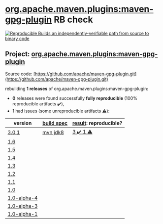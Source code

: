 [org.apache.maven.plugins:maven-gpg-plugin](https://search.maven.org/artifact/org.apache.maven.plugins/maven-gpg-plugin/) RB check
=======

[![Reproducible Builds](https://reproducible-builds.org/images/logos/rb.svg) an independently-verifiable path from source to binary code](https://reproducible-builds.org/)

## Project: [org.apache.maven.plugins:maven-gpg-plugin](https://search.maven.org/artifact/org.apache.maven.plugins/maven-gpg-plugin/)

Source code: [https://github.com/apache/maven-gpg-plugin.git](https://github.com/apache/maven-gpg-plugin.git)

rebuilding **1 releases** of org.apache.maven.plugins:maven-gpg-plugin:
- **0** releases were found successfully **fully reproducible** (100% reproducible artifacts :heavy_check_mark:),
- 1 had issues (some unreproducible artifacts :warning:):

| version | [build spec](BUILDSPEC.md) | [result](https://reproducible-builds.org/docs/jvm/): reproducible? |
| -- | --------- | ------ |
| [3.0.1](https://search.maven.org/artifact/org.apache.maven.plugins/maven-gpg-plugin/3.0.1/pom) | [mvn jdk8](maven-gpg-plugin-3.0.1.buildspec) | [3 :heavy_check_mark:  1 :warning:](maven-gpg-plugin-3.0.1.buildcompare) |
| [1.6](https://search.maven.org/artifact/org.apache.maven.plugins/maven-gpg-plugin/1.6/pom) | | |
| [1.5](https://search.maven.org/artifact/org.apache.maven.plugins/maven-gpg-plugin/1.5/pom) | | |
| [1.4](https://search.maven.org/artifact/org.apache.maven.plugins/maven-gpg-plugin/1.4/pom) | | |
| [1.3](https://search.maven.org/artifact/org.apache.maven.plugins/maven-gpg-plugin/1.3/pom) | | |
| [1.2](https://search.maven.org/artifact/org.apache.maven.plugins/maven-gpg-plugin/1.2/pom) | | |
| [1.1](https://search.maven.org/artifact/org.apache.maven.plugins/maven-gpg-plugin/1.1/pom) | | |
| [1.0](https://search.maven.org/artifact/org.apache.maven.plugins/maven-gpg-plugin/1.0/pom) | | |
| [1.0-alpha-4](https://search.maven.org/artifact/org.apache.maven.plugins/maven-gpg-plugin/1.0-alpha-4/pom) | | |
| [1.0-alpha-3](https://search.maven.org/artifact/org.apache.maven.plugins/maven-gpg-plugin/1.0-alpha-3/pom) | | |
| [1.0-alpha-1](https://search.maven.org/artifact/org.apache.maven.plugins/maven-gpg-plugin/1.0-alpha-1/pom) | | |
